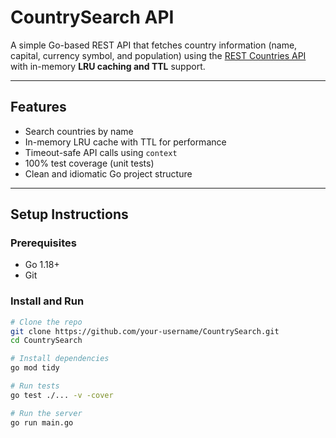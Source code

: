 # CountrySearch API

A simple Go-based REST API that fetches country information (name, capital, currency symbol, and population) using the [REST Countries API](https://restcountries.com/) with in-memory **LRU caching and TTL** support.

---

##  Features

-  Search countries by name
-  In-memory LRU cache with TTL for performance
-  Timeout-safe API calls using `context`
-  100% test coverage (unit tests)
-  Clean and idiomatic Go project structure

---

##  Setup Instructions

###  Prerequisites
- Go 1.18+
- Git

###  Install and Run

```bash
# Clone the repo
git clone https://github.com/your-username/CountrySearch.git
cd CountrySearch

# Install dependencies
go mod tidy

# Run tests
go test ./... -v -cover

# Run the server
go run main.go

